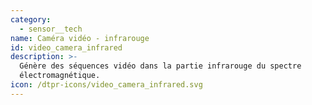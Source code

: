 ```yaml
---
category:
  - sensor__tech
name: Caméra vidéo - infrarouge
id: video_camera_infrared
description: >-
  Génère des séquences vidéo dans la partie infrarouge du spectre
  électromagnétique.
icon: /dtpr-icons/video_camera_infrared.svg
---
```


